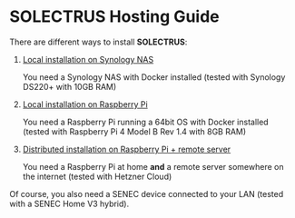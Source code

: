 # SOLECTRUS Hosting Guide

There are different ways to install **SOLECTRUS**:

1. [Local installation on Synology NAS](/guide/synology)

   You need a Synology NAS with Docker installed (tested with Synology DS220+ with 10GB RAM)

2. [Local installation on Raspberry Pi](/guide/raspberry-pi)

   You need a Raspberry Pi running a 64bit OS with Docker installed (tested with Raspberry Pi 4 Model B Rev 1.4 with 8GB RAM)

3. [Distributed installation on Raspberry Pi + remote server](/guide/external-server)

   You need a Raspberry Pi at home **and** a remote server somewhere on the internet (tested with Hetzner Cloud)

Of course, you also need a SENEC device connected to your LAN (tested with a SENEC Home V3 hybrid).
